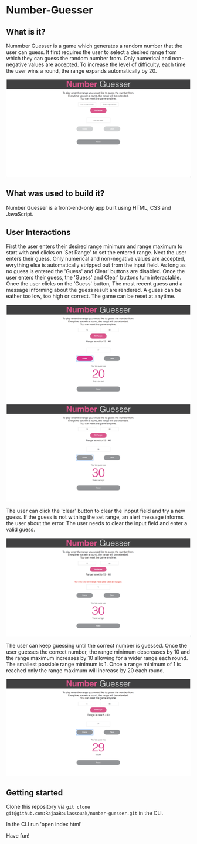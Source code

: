 # Number-Guesser

## What is it?

Nummber Guesser is a game which generates a random number that the user can guess. It first requires the user to select a desired range from which they can guess the random number from. Only numerical and non-negative values are accepted. 
To increase the level of difficulty, each time the user wins a round, the range expands automatically by 20.

![](images/Screen%20Shot%202019-01-20%20at%201.36.42%20PM.png)

## What was used to build it?

Number Guesser is a front-end-only app built using HTML, CSS and JavaScript.

## User Interactions

First the user enters their desired range minimum and range maximum to start with and clicks on 'Set Range' to set the entered range. Next the user enters their guess. Only numerical and non-negative values are accepted, evrything else is automatically stripped out from the input field. As long as no guess is entered the 'Guess' and Clear' buttons are disabled. Once the user enters their guess, the 'Guess' and Clear' buttons turn interactable. Once the user clicks on the 'Guess' button, The most recent guess and a message informing about the guess result are rendered. A guess can be eather too low, too high or correct. The game can be reset at anytime.

![](images/Screen%20Shot%202019-01-20%20at%201.31.37%20PM.png)
![](images/Screen%20Shot%202019-01-20%20at%201.32.24%20PM.png)


The user can click the 'clear' button to clear the inpput field and try a new guess. If the guess is not withing the set range, an alert message informs the user about the error. The user needs to clear the input field and enter a valid guess.

![](images/Screen%20Shot%202019-01-20%20at%201.33.04%20PM.png)


The user can keep guessing until the correct number is guessed. Once the user guesses the correct number, the range minimum descreases by 10 and the range maximum increases by 10 allowing for a wider range each round. The smallest possible range minimum is 1. Once a range minimum of 1 is reached only the range maximum will increase by 20 each round.

![](images/Screen%20Shot%202019-01-20%20at%201.33.28%20PM.png)

## Getting started

Clone this repository via `git clone git@github.com:RajaaBoulassouak/number-guesser.git` in the CLI.

In the CLI run 'open index html'

Have fun!










